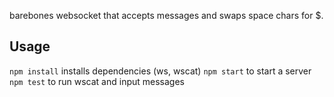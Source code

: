 barebones websocket that accepts messages and swaps space chars for $.
## Usage
`npm install` installs dependencies (ws, wscat)
`npm start` to start a server
`npm test` to run wscat and input messages
